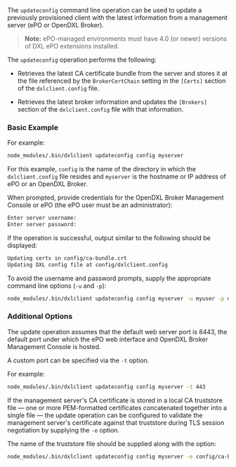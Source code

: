 The `updateconfig` command line operation can be used to update a previously
provisioned client with the latest information from a management server
(ePO or OpenDXL Broker).

> **Note:** ePO-managed environments must have 4.0 (or newer) versions of
> DXL ePO extensions installed.

The `updateconfig` operation performs the following:

* Retrieves the latest CA certificate bundle from the server and stores it
  at the file referenced by the `BrokerCertChain` setting in the `[Certs]`
  section of the ``dxlclient.config`` file.

* Retrieves the latest broker information and updates the `[Brokers]`
  section of the `dxlclient.config` file with that information.

### Basic Example

For example:

```sh
node_modules/.bin/dxlclient updateconfig config myserver
```

For this example, `config` is the name of the directory in which the
`dxlclient.config` file resides and `myserver` is the hostname or IP address of
ePO or an OpenDXL Broker.

When prompted, provide credentials for the OpenDXL Broker Management Console
or ePO (the ePO user must be an administrator):

```sh
Enter server username:
Enter server password:
```

If the operation is successful, output similar to the following
should be displayed:

```sh
Updating certs in config/ca-bundle.crt
Updating DXL config file at config/dxlclient.config
```

To avoid the username and password prompts, supply the appropriate
command line options (`-u` and `-p`):

```sh
node_modules/.bin/dxlclient updateconfig config myserver -u myuser -p mypass
```

### Additional Options

The update operation assumes that the default web server port is 8443,
the default port under which the ePO web interface and OpenDXL Broker Management
Console is hosted.

A custom port can be specified via the `-t` option.

For example:

```sh
node_modules/.bin/dxlclient updateconfig config myserver -t 443
```

If the management server's CA certificate is stored in a local CA truststore
file &mdash; one or more PEM-formatted certificates concatenated together into a
single file &mdash; the update operation can be configured to validate
the management server's certificate against that truststore during TLS session
negotiation by supplying the `-e` option.

The name of the truststore file should be supplied along with the option:

```sh
node_modules/.bin/dxlclient updateconfig config myserver -e config/ca-bundle.crt
```
